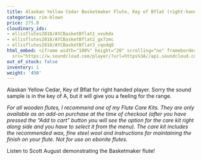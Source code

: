 ```yaml
---
title: Alaskan Yellow Cedar Basketmaker Flute, Key of Bflat (right-handed)
categories: rim-blown
price: 275.0
cloudinary_ids:
- ellisflutes2018/AYCBasketBflat1_vxuhdx
- ellisflutes2018/AYCBasketBflat2_gx7zmc
- ellisflutes2018/AYCBasketBflat3_cqodq8
html_embed: <iframe width="100%" height="20" scrolling="no" frameborder="no" allow="autoplay"
  src="https://w.soundcloud.com/player/?url=https%3A//api.soundcloud.com/tracks/536548146&color=%23ff5500&inverse=false&auto_play=false&show_user=true"></iframe>
out_of_stock: false
inventory: 1
weight: '450'
---
```


Alaskan Yellow Cedar, Key of Bflat for right handed player.  Sorry the sound sample is in the key of A, but it will give you a feeling for the range.

*For all wooden flutes, I recommend one of my Flute Care Kits.  They are only available as an add-on purchase at the time of checkout (after you have pressed the “Add to cart” button you will see the option for the care kit right along side and you have to select it from the menu). The care kit includes the recommended wax, fine steel wool and instructions for maintaining the finish on your flute.  Not for use on ebonite flutes.*

Listen to Scott August demonstrating the Basketmaker flute!